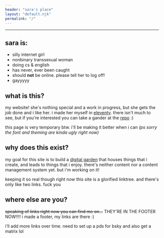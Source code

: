 ```yaml
---
header: "sara's place"
layout: "default.njk"
permalink: "/"
---
```


---

## sara is:
- silly internet girl
- nonbinary transsexual woman
- doing cs & english
- has never, ever been caught
- should **not** be online. please tell her to log off!
- gayyyyy

## what is this?

my website! she's nothing special and a work in progress, but she gets the job done and i like her. i made her myself in [eleventy](https://11ty.dev). there isn't much to see, but if you're interested you can take a gander at the [repo](https://github.com/sarasocial/sarasocial.github.io) :)

this page is very temporary btw. i'll be making it better when i can *(ps sorry the font and theming are kinda ugly right now)*

## why does this exist?

my goal for this site is to build a [digital garden](https://maggieappleton.com/garden-history) that houses things that i create, and leads to things that i enjoy. there's neither content nor a content management system yet. but i'm working on it!

keeping it so real though right now this site is a glorified linktree. and there's only like two links. fuck you

## where else are you?

~~speaking of links right now you can find me on...~~ THEY'RE IN THE FOOTER NOW!!!! i made a footer, my links are there :)

i'll add more links over time. need to set up a pds for bsky and also get a matrix lol